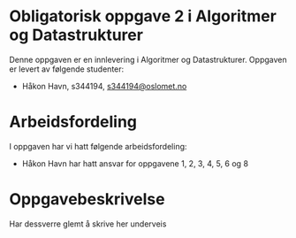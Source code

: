 # Obligatorisk oppgave 2 i Algoritmer og Datastrukturer

Denne oppgaven er en innlevering i Algoritmer og Datastrukturer. 
Oppgaven er levert av følgende studenter:
* Håkon Havn, s344194, s344194@oslomet.no

# Arbeidsfordeling

I oppgaven har vi hatt følgende arbeidsfordeling:
* Håkon Havn har hatt ansvar for oppgavene 1, 2, 3, 4, 5, 6 og 8

# Oppgavebeskrivelse

Har dessverre glemt å skrive her underveis

